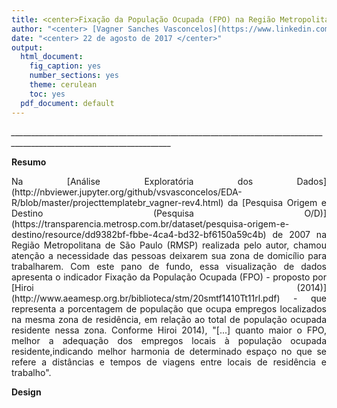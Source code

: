 ```yaml
---
title: <center>Fixação da População Ocupada (FPO) na Região Metropolitana de São Paulo Segundo a Pesquisa OD-2007 </center>
author: "<center> [Vagner Sanches Vasconcelos](https://www.linkedin.com/in/vsvasconcelos/)</center>"
date: "<center> 22 de agosto de 2017 </center>"
output:
  html_document:
    fig_caption: yes
    number_sections: yes
    theme: cerulean
    toc: yes
  pdf_document: default
---
```

*______________________________________________________________________________________________________________________*  

__Resumo__    
<p style="text-align: justify;"> Na [Análise Exploratória dos Dados](http://nbviewer.jupyter.org/github/vsvasconcelos/EDA-R/blob/master/projecttemplatebr_vagner-rev4.html) da
[Pesquisa Origem e Destino (Pesquisa O/D)](https://transparencia.metrosp.com.br/dataset/pesquisa-origem-e-destino/resource/dd9382bf-fbbe-4ca4-bd32-bf6150a59c4b) de 2007 na Região Metropolitana de São Paulo (RMSP) realizada pelo autor, chamou atenção a necessidade das 
pessoas deixarem sua zona de domicílio para trabalharem. Com este pano de fundo, essa visualização de dados apresenta o
indicador Fixação da População Ocupada (FPO) - proposto por
[Hiroi (2014)](http://www.aeamesp.org.br/biblioteca/stm/20smtf1410Tt11rl.pdf) -  que representa a porcentagem de população que ocupa empregos localizados na mesma zona de residência, em relação ao total de população ocupada residente nessa zona. Conforme Hiroi 2014), "[...] quanto
maior o FPO, melhor a adequação dos empregos locais à população ocupada residente,indicando melhor harmonia de determinado espaço no que se
refere a distâncias e tempos de viagens entre locais de residência e trabalho".</p>

__Design__ 
<p style="text-align: justify;">


</p>




